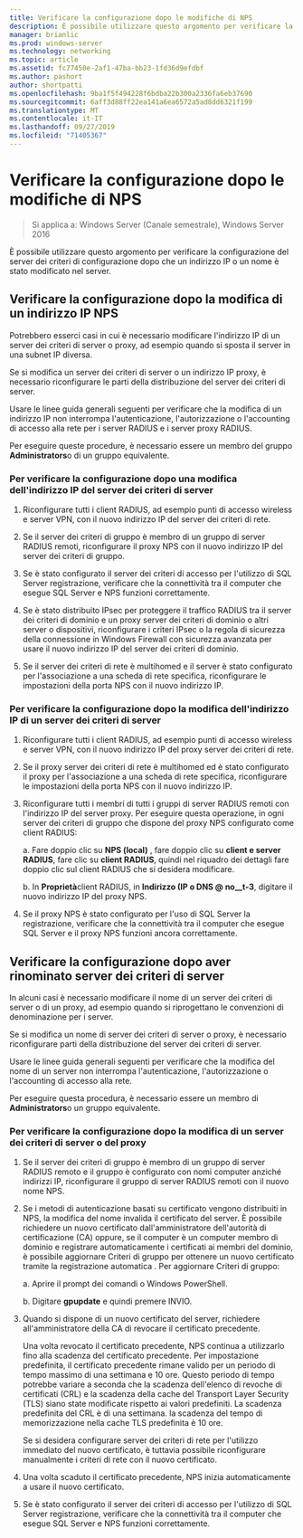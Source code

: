 ```yaml
---
title: Verificare la configurazione dopo le modifiche di NPS
description: È possibile utilizzare questo argomento per verificare la configurazione del server dei criteri di rete di Windows Server 2016 dopo che un indirizzo IP o un nome è stato modificato nel server.
manager: brianlic
ms.prod: windows-server
ms.technology: networking
ms.topic: article
ms.assetid: fc77450e-2af1-47ba-bb23-1fd36d9efdbf
ms.author: pashort
author: shortpatti
ms.openlocfilehash: 9ba1f5f494228f6bdba22b300a2336fa6eb37690
ms.sourcegitcommit: 6aff3d88ff22ea141a6ea6572a5ad8dd6321f199
ms.translationtype: MT
ms.contentlocale: it-IT
ms.lasthandoff: 09/27/2019
ms.locfileid: "71405367"
---
```

# <a name="verify-configuration-after-nps-changes"></a>Verificare la configurazione dopo le modifiche di NPS

>Si applica a: Windows Server (Canale semestrale), Windows Server 2016

È possibile utilizzare questo argomento per verificare la configurazione del server dei criteri di configurazione dopo che un indirizzo IP o un nome è stato modificato nel server.

## <a name="verify-configuration-after-an-nps-ip-address-change"></a>Verificare la configurazione dopo la modifica di un indirizzo IP NPS

Potrebbero esserci casi in cui è necessario modificare l'indirizzo IP di un server dei criteri di server o proxy, ad esempio quando si sposta il server in una subnet IP diversa. 

Se si modifica un server dei criteri di server o un indirizzo IP proxy, è necessario riconfigurare le parti della distribuzione del server dei criteri di server. 

Usare le linee guida generali seguenti per verificare che la modifica di un indirizzo IP non interrompa l'autenticazione, l'autorizzazione o l'accounting di accesso alla rete per i server RADIUS e i server proxy RADIUS.

Per eseguire queste procedure, è necessario essere un membro del gruppo **Administrators**o di un gruppo equivalente.

### <a name="to-verify-configuration-after-an-nps-ip-address-change"></a>Per verificare la configurazione dopo una modifica dell'indirizzo IP del server dei criteri di server

1. Riconfigurare tutti i client RADIUS, ad esempio punti di accesso wireless e server VPN, con il nuovo indirizzo IP del server dei criteri di rete.

2. Se il server dei criteri di gruppo è membro di un gruppo di server RADIUS remoti, riconfigurare il proxy NPS con il nuovo indirizzo IP del server dei criteri di gruppo.

3. Se è stato configurato il server dei criteri di accesso per l'utilizzo di SQL Server registrazione, verificare che la connettività tra il computer che esegue SQL Server e NPS funzioni correttamente.

4. Se è stato distribuito IPsec per proteggere il traffico RADIUS tra il server dei criteri di dominio e un proxy server dei criteri di dominio o altri server o dispositivi, riconfigurare i criteri IPsec o la regola di sicurezza della connessione in Windows Firewall con sicurezza avanzata per usare il nuovo indirizzo IP del server dei criteri di dominio.

5. Se il server dei criteri di rete è multihomed e il server è stato configurato per l'associazione a una scheda di rete specifica, riconfigurare le impostazioni della porta NPS con il nuovo indirizzo IP.

### <a name="to-verify-configuration-after-an-nps-proxy-ip-address-change"></a>Per verificare la configurazione dopo la modifica dell'indirizzo IP di un server dei criteri di server

1. Riconfigurare tutti i client RADIUS, ad esempio punti di accesso wireless e server VPN, con il nuovo indirizzo IP del proxy server dei criteri di rete.

2. Se il proxy server dei criteri di rete è multihomed ed è stato configurato il proxy per l'associazione a una scheda di rete specifica, riconfigurare le impostazioni della porta NPS con il nuovo indirizzo IP.

3. Riconfigurare tutti i membri di tutti i gruppi di server RADIUS remoti con l'indirizzo IP del server proxy. Per eseguire questa operazione, in ogni server dei criteri di gruppo che dispone del proxy NPS configurato come client RADIUS:

    a. Fare doppio clic su **NPS (local)** , fare doppio clic su **client e server RADIUS**, fare clic su **client RADIUS**, quindi nel riquadro dei dettagli fare doppio clic sul client RADIUS che si desidera modificare.

    b. In **Proprietà**client RADIUS, in **Indirizzo \(IP o DNS @ no__t-3**, digitare il nuovo indirizzo IP del proxy NPS.

4. Se il proxy NPS è stato configurato per l'uso di SQL Server la registrazione, verificare che la connettività tra il computer che esegue SQL Server e il proxy NPS funzioni ancora correttamente.

## <a name="verify-configuration-after-renaming-an-nps"></a>Verificare la configurazione dopo aver rinominato server dei criteri di server

In alcuni casi è necessario modificare il nome di un server dei criteri di server o di un proxy, ad esempio quando si riprogettano le convenzioni di denominazione per i server.

Se si modifica un nome di server dei criteri di server o proxy, è necessario riconfigurare parti della distribuzione del server dei criteri di server. 

Usare le linee guida generali seguenti per verificare che la modifica del nome di un server non interrompa l'autenticazione, l'autorizzazione o l'accounting di accesso alla rete.

Per eseguire questa procedura, è necessario essere un membro di **Administrators**o un gruppo equivalente.

### <a name="to-verify-configuration-after-an-nps-or-proxy-name-change"></a>Per verificare la configurazione dopo la modifica di un server dei criteri di server o del proxy

1. Se il server dei criteri di gruppo è membro di un gruppo di server RADIUS remoto e il gruppo è configurato con nomi computer anziché indirizzi IP, riconfigurare il gruppo di server RADIUS remoti con il nuovo nome NPS.

2. Se i metodi di autenticazione basati su certificato vengono distribuiti in NPS, la modifica del nome invalida il certificato del server. È possibile richiedere un nuovo certificato dall'amministratore dell'autorità di certificazione (CA) oppure, se il computer è un computer membro di dominio e registrare automaticamente i certificati ai membri del dominio, è possibile aggiornare Criteri di gruppo per ottenere un nuovo certificato tramite la registrazione automatica . Per aggiornare Criteri di gruppo:

    a. Aprire il prompt dei comandi o Windows PowerShell.

    b. Digitare **gpupdate** e quindi premere INVIO.


3. Quando si dispone di un nuovo certificato del server, richiedere all'amministratore della CA di revocare il certificato precedente. 

     Una volta revocato il certificato precedente, NPS continua a utilizzarlo fino alla scadenza del certificato precedente. Per impostazione predefinita, il certificato precedente rimane valido per un periodo di tempo massimo di una settimana e 10 ore. Questo periodo di tempo potrebbe variare a seconda che la scadenza dell'elenco di revoche di certificati (CRL) e la scadenza della cache del Transport Layer Security (TLS) siano state modificate rispetto ai valori predefiniti. La scadenza predefinita del CRL è di una settimana. la scadenza del tempo di memorizzazione nella cache TLS predefinita è 10 ore. 

     Se si desidera configurare server dei criteri di rete per l'utilizzo immediato del nuovo certificato, è tuttavia possibile riconfigurare manualmente i criteri di rete con il nuovo certificato.

4. Una volta scaduto il certificato precedente, NPS inizia automaticamente a usare il nuovo certificato. 

5. Se è stato configurato il server dei criteri di accesso per l'utilizzo di SQL Server registrazione, verificare che la connettività tra il computer che esegue SQL Server e NPS funzioni correttamente.

